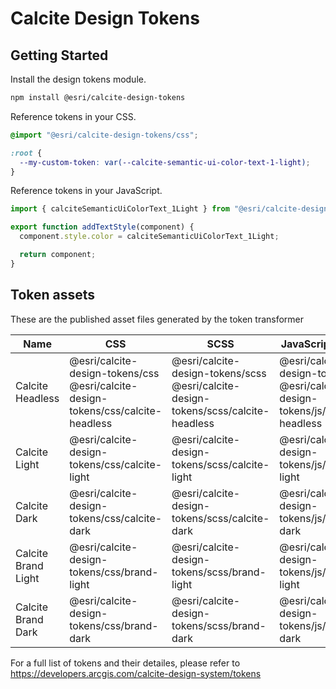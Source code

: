 # Calcite Design Tokens

## Getting Started

Install the design tokens module.

```bash
npm install @esri/calcite-design-tokens
```

Reference tokens in your CSS.

```css
@import "@esri/calcite-design-tokens/css";

:root {
  --my-custom-token: var(--calcite-semantic-ui-color-text-1-light);
}
```

Reference tokens in your JavaScript.

```js
import { calciteSemanticUiColorText_1Light } from "@esri/calcite-design-tokens";

export function addTextStyle(component) {
  component.style.color = calciteSemanticUiColorText_1Light;

  return component;
}
```

## Token assets

These are the published asset files generated by the token transformer

| Name                | CSS                                                                                   | SCSS                                                                             | JavaScript (es6)                                                                 |
| ------------------- | ------------------------------------------------------------------------------------- |----------------------------------------------------------------------------------| ---------------------------------------------------------------------------------|
| Calcite Headless    | @esri/calcite-design-tokens/css <br> @esri/calcite-design-tokens/css/calcite-headless | @esri/calcite-design-tokens/scss <br> @esri/calcite-design-tokens/scss/calcite-headless | @esri/calcite-design-tokens <br> @esri/calcite-design-tokens/js/calcite-headless |
| Calcite Light       | @esri/calcite-design-tokens/css/calcite-light                                         | @esri/calcite-design-tokens/scss/calcite-light                                     | @esri/calcite-design-tokens/js/calcite-light                                     |
| Calcite Dark        | @esri/calcite-design-tokens/css/calcite-dark                                          | @esri/calcite-design-tokens/scss/calcite-dark                                      | @esri/calcite-design-tokens/js/calcite-dark                                      |
| Calcite Brand Light | @esri/calcite-design-tokens/css/brand-light                                           | @esri/calcite-design-tokens/scss/brand-light                                       | @esri/calcite-design-tokens/js/brand-light                                       |
| Calcite Brand Dark  | @esri/calcite-design-tokens/css/brand-dark                                            | @esri/calcite-design-tokens/scss/brand-dark                                        | @esri/calcite-design-tokens/js/brand-dark                                        |

For a full list of tokens and their detailes, please refer to https://developers.arcgis.com/calcite-design-system/tokens
